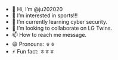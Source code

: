 - 👋 Hi, I’m @ju202020
- 👀 I’m interested in sports!!!
- 🌱 I’m currently learning cyber security.
- 💞️ I’m looking to collaborate on LG Twins.
- 📫 How to reach me message.
- 😄 Pronouns: ㅎㅎ
- ⚡ Fun fact: ㅎㅎㅎ

<!---
ju202020/ju202020 is a ✨ special ✨ repository because its `README.md` (this file) appears on your GitHub profile.
You can click the Preview link to take a look at your changes.
--->
